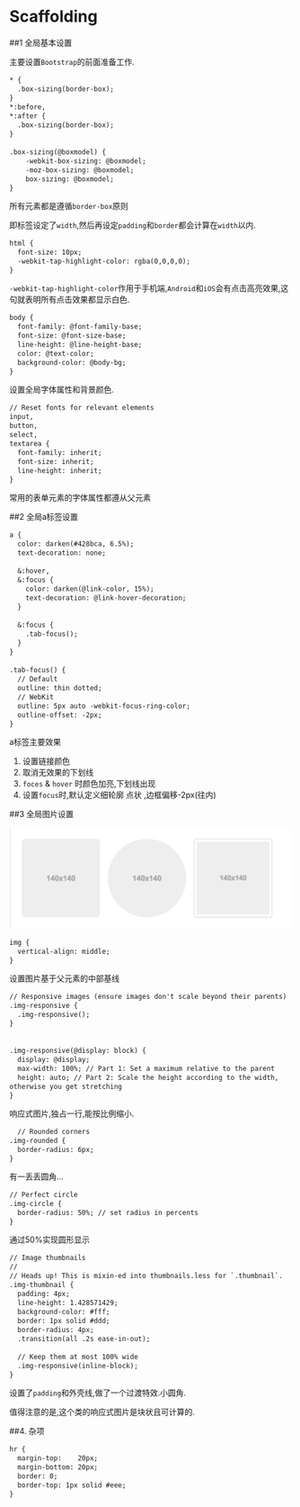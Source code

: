 # Scaffolding

##1 全局基本设置

主要设置`Bootstrap`的前面准备工作.

    * {
      .box-sizing(border-box);
    }
    *:before,
    *:after {
      .box-sizing(border-box);
    }
    
    .box-sizing(@boxmodel) {
        -webkit-box-sizing: @boxmodel;
        -moz-box-sizing: @boxmodel;
        box-sizing: @boxmodel;
    }


所有元素都是遵循`border-box`原则

即标签设定了`width`,然后再设定`padding`和`border`都会计算在`width`以内.

    html {
      font-size: 10px;
      -webkit-tap-highlight-color: rgba(0,0,0,0);
    }
    
`-webkit-tap-highlight-color`作用于手机端,`Android`和`iOS`会有点击高亮效果,这句就表明所有点击效果都显示白色.


    
    body {
      font-family: @font-family-base;
      font-size: @font-size-base;
      line-height: @line-height-base;
      color: @text-color;
      background-color: @body-bg;
    }
设置全局字体属性和背景颜色.
    
    // Reset fonts for relevant elements
    input,
    button,
    select,
    textarea {
      font-family: inherit;
      font-size: inherit;
      line-height: inherit;
    }

常用的表单元素的字体属性都遵从父元素


##2 全局a标签设置

    a {
      color: darken(#428bca, 6.5%);
      text-decoration: none;
    
      &:hover,
      &:focus {
        color: darken(@link-color, 15%);
        text-decoration: @link-hover-decoration;
      }
    
      &:focus {
        .tab-focus();
      }
    }
    
    .tab-focus() {
      // Default
      outline: thin dotted;
      // WebKit
      outline: 5px auto -webkit-focus-ring-color;
      outline-offset: -2px;
    }


a标签主要效果

1. 设置链接颜色
2. 取消无效果的下划线
3. `foces` & `hover` 时颜色加亮,下划线出现
4. 设置`focus`时,默认定义细轮廓 点状 ,边框偏移-2px(往内)


##3 全局图片设置

![图片效果](QQ20151221-9.png)

    img {
      vertical-align: middle;
    }

设置图片基于父元素的中部基线
    
    // Responsive images (ensure images don't scale beyond their parents)
    .img-responsive {
      .img-responsive();
    }
    
    
    .img-responsive(@display: block) {
      display: @display;
      max-width: 100%; // Part 1: Set a maximum relative to the parent
      height: auto; // Part 2: Scale the height according to the width, otherwise you get stretching
    }
    
响应式图片,独占一行,能按比例缩小.
    
      // Rounded corners
    .img-rounded {
      border-radius: 6px;
    }

有一丢丢圆角...
    
    // Perfect circle
    .img-circle {
      border-radius: 50%; // set radius in percents
    }
    
通过50%实现圆形显示    
    
    // Image thumbnails
    //
    // Heads up! This is mixin-ed into thumbnails.less for `.thumbnail`.
    .img-thumbnail {
      padding: 4px;
      line-height: 1.428571429;
      background-color: #fff;
      border: 1px solid #ddd;
      border-radius: 4px;
      .transition(all .2s ease-in-out);
    
      // Keep them at most 100% wide
      .img-responsive(inline-block);
    }
    
 设置了`padding`和外壳线,做了一个过渡特效.小圆角.
 
 值得注意的是,这个类的响应式图片是块状且可计算的.
 
 
##4. 杂项

    hr {
      margin-top:    20px;
      margin-bottom: 20px;
      border: 0;
      border-top: 1px solid #eee;
    }

